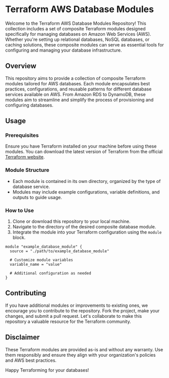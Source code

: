 # Terraform AWS Database Modules

Welcome to the Terraform AWS Database Modules Repository! This collection includes a set of composite Terraform modules designed specifically for managing databases on Amazon Web Services (AWS). Whether you're setting up relational databases, NoSQL databases, or caching solutions, these composite modules can serve as essential tools for configuring and managing your database infrastructure.

## Overview

This repository aims to provide a collection of composite Terraform modules tailored for AWS databases. Each module encapsulates best practices, configurations, and reusable patterns for different database services available on AWS. From Amazon RDS to DynamoDB, these modules aim to streamline and simplify the process of provisioning and configuring databases.

## Usage

### Prerequisites
Ensure you have Terraform installed on your machine before using these modules. You can download the latest version of Terraform from the official [Terraform website](https://www.terraform.io/downloads.html).

### Module Structure
- Each module is contained in its own directory, organized by the type of database service.
- Modules may include example configurations, variable definitions, and outputs to guide usage.

### How to Use
1. Clone or download this repository to your local machine.
2. Navigate to the directory of the desired composite database module.
3. Integrate the module into your Terraform configuration using the `module` block.

```hcl
module "example_database_module" {
  source = "./path/to/example_database_module"
  
  # Customize module variables
  variable_name = "value"
  
  # Additional configuration as needed
}
```

## Contributing

If you have additional modules or improvements to existing ones, we encourage you to contribute to the repository. Fork the project, make your changes, and submit a pull request. Let's collaborate to make this repository a valuable resource for the Terraform community.

## Disclaimer

These Terraform modules are provided as-is and without any warranty. Use them responsibly and ensure they align with your organization's policies and AWS best practices.

Happy Terraforming for your databases!
